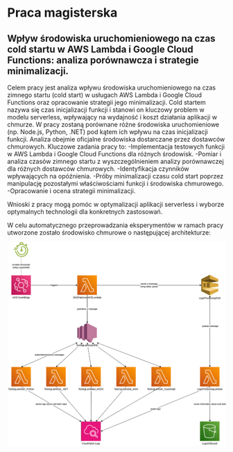 <h1> Praca magisterska </h1>
<h2> Wpływ środowiska uruchomieniowego na czas cold startu w AWS Lambda i Google Cloud Functions: analiza porównawcza i strategie minimalizacji. </h2>
<p> Celem pracy jest analiza wpływu środowiska uruchomieniowego na czas zimnego startu (cold start) w usługach AWS Lambda i Google Cloud Functions oraz opracowanie strategii jego minimalizacji. Cold startem nazywa się czas inicjalizacji funkcji i stanowi on kluczowy problem w modelu serverless, wpływający na wydajność i koszt działania aplikacji w chmurze.
W pracy zostaną porównane różne środowiska uruchomieniowe (np. Node.js, Python, .NET) pod kątem ich wpływu na czas inicjalizacji funkcji.
Analiza obejmie oficjalne środowiska dostarczane przez dostawców chmurowych.
Kluczowe zadania pracy to:
-Implementacja testowych funkcji w AWS Lambda i Google Cloud Functions dla różnych środowisk.
-Pomiar i analiza czasów zimnego startu z wyszczególnieniem analizy porównawczej dla różnych dostawców chmurowych.
-Identyfikacja czynników wpływających na opóźnienia.
-Próby minimalizacji czasu cold start poprzez manipulację pozostałymi właściwościami funkcji i środowiska chmurowego.
-Opracowanie i ocena strategii minimalizacji.

Wnioski z pracy mogą pomóc w optymalizacji aplikacji serverless i wyborze optymalnych technologii dla konkretnych zastosowań. </p>

<p> W celu automatycznego przeprowadzania eksperymentów w ramach pracy utworzone zostało środowisko chmurowe o następującej architekturze: </p>

![AWS cold start testing architecture](./AWS_cold_start_testing_architecture.drawio.png)
